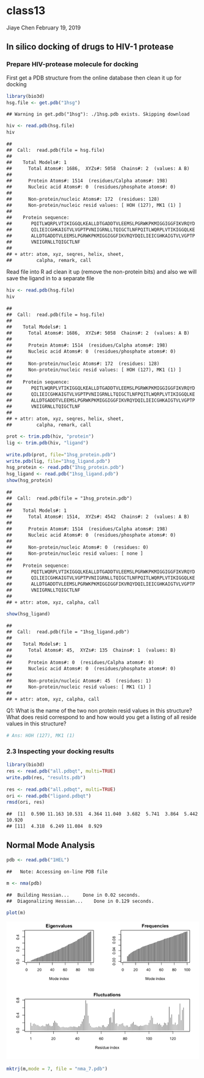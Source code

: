 class13
================
Jiaye Chen
February 19, 2019

In silico docking of drugs to HIV-1 protease
--------------------------------------------

### Prepare HIV-protease molecule for docking

First get a PDB structure from the online database then clean it up for docking

``` r
library(bio3d)
hsg.file <- get.pdb("1hsg")
```

    ## Warning in get.pdb("1hsg"): ./1hsg.pdb exists. Skipping download

``` r
hiv <- read.pdb(hsg.file)
hiv
```

    ## 
    ##  Call:  read.pdb(file = hsg.file)
    ## 
    ##    Total Models#: 1
    ##      Total Atoms#: 1686,  XYZs#: 5058  Chains#: 2  (values: A B)
    ## 
    ##      Protein Atoms#: 1514  (residues/Calpha atoms#: 198)
    ##      Nucleic acid Atoms#: 0  (residues/phosphate atoms#: 0)
    ## 
    ##      Non-protein/nucleic Atoms#: 172  (residues: 128)
    ##      Non-protein/nucleic resid values: [ HOH (127), MK1 (1) ]
    ## 
    ##    Protein sequence:
    ##       PQITLWQRPLVTIKIGGQLKEALLDTGADDTVLEEMSLPGRWKPKMIGGIGGFIKVRQYD
    ##       QILIEICGHKAIGTVLVGPTPVNIIGRNLLTQIGCTLNFPQITLWQRPLVTIKIGGQLKE
    ##       ALLDTGADDTVLEEMSLPGRWKPKMIGGIGGFIKVRQYDQILIEICGHKAIGTVLVGPTP
    ##       VNIIGRNLLTQIGCTLNF
    ## 
    ## + attr: atom, xyz, seqres, helix, sheet,
    ##         calpha, remark, call

Read file into R ad clean it up (remove the non-protein bits) and also we will save the ligand in to a separate file

``` r
hiv <- read.pdb(hsg.file)
hiv
```

    ## 
    ##  Call:  read.pdb(file = hsg.file)
    ## 
    ##    Total Models#: 1
    ##      Total Atoms#: 1686,  XYZs#: 5058  Chains#: 2  (values: A B)
    ## 
    ##      Protein Atoms#: 1514  (residues/Calpha atoms#: 198)
    ##      Nucleic acid Atoms#: 0  (residues/phosphate atoms#: 0)
    ## 
    ##      Non-protein/nucleic Atoms#: 172  (residues: 128)
    ##      Non-protein/nucleic resid values: [ HOH (127), MK1 (1) ]
    ## 
    ##    Protein sequence:
    ##       PQITLWQRPLVTIKIGGQLKEALLDTGADDTVLEEMSLPGRWKPKMIGGIGGFIKVRQYD
    ##       QILIEICGHKAIGTVLVGPTPVNIIGRNLLTQIGCTLNFPQITLWQRPLVTIKIGGQLKE
    ##       ALLDTGADDTVLEEMSLPGRWKPKMIGGIGGFIKVRQYDQILIEICGHKAIGTVLVGPTP
    ##       VNIIGRNLLTQIGCTLNF
    ## 
    ## + attr: atom, xyz, seqres, helix, sheet,
    ##         calpha, remark, call

``` r
prot <- trim.pdb(hiv, "protein")
lig <- trim.pdb(hiv, "ligand")
```

``` r
write.pdb(prot, file="1hsg_protein.pdb")
write.pdb(lig, file="1hsg_ligand.pdb")
hsg_protein <- read.pdb("1hsg_protein.pdb")
hsg_ligand <- read.pdb("1hsg_ligand.pdb")
show(hsg_protein)
```

    ## 
    ##  Call:  read.pdb(file = "1hsg_protein.pdb")
    ## 
    ##    Total Models#: 1
    ##      Total Atoms#: 1514,  XYZs#: 4542  Chains#: 2  (values: A B)
    ## 
    ##      Protein Atoms#: 1514  (residues/Calpha atoms#: 198)
    ##      Nucleic acid Atoms#: 0  (residues/phosphate atoms#: 0)
    ## 
    ##      Non-protein/nucleic Atoms#: 0  (residues: 0)
    ##      Non-protein/nucleic resid values: [ none ]
    ## 
    ##    Protein sequence:
    ##       PQITLWQRPLVTIKIGGQLKEALLDTGADDTVLEEMSLPGRWKPKMIGGIGGFIKVRQYD
    ##       QILIEICGHKAIGTVLVGPTPVNIIGRNLLTQIGCTLNFPQITLWQRPLVTIKIGGQLKE
    ##       ALLDTGADDTVLEEMSLPGRWKPKMIGGIGGFIKVRQYDQILIEICGHKAIGTVLVGPTP
    ##       VNIIGRNLLTQIGCTLNF
    ## 
    ## + attr: atom, xyz, calpha, call

``` r
show(hsg_ligand)
```

    ## 
    ##  Call:  read.pdb(file = "1hsg_ligand.pdb")
    ## 
    ##    Total Models#: 1
    ##      Total Atoms#: 45,  XYZs#: 135  Chains#: 1  (values: B)
    ## 
    ##      Protein Atoms#: 0  (residues/Calpha atoms#: 0)
    ##      Nucleic acid Atoms#: 0  (residues/phosphate atoms#: 0)
    ## 
    ##      Non-protein/nucleic Atoms#: 45  (residues: 1)
    ##      Non-protein/nucleic resid values: [ MK1 (1) ]
    ## 
    ## + attr: atom, xyz, calpha, call

Q1: What is the name of the two non protein resid values in this structure? What does resid correspond to and how would you get a listing of all reside values in this structure?

``` r
# Ans: HOH (127), MK1 (1) 
```

### 2.3 Inspecting your docking results

``` r
library(bio3d)
res <- read.pdb("all.pdbqt", multi=TRUE)
write.pdb(res, "results.pdb")
```

``` r
res <- read.pdb("all.pdbqt", multi=TRUE)
ori <- read.pdb("ligand.pdbqt")
rmsd(ori, res)
```

    ##  [1]  0.590 11.163 10.531  4.364 11.040  3.682  5.741  3.864  5.442 10.920
    ## [11]  4.318  6.249 11.084  8.929

Normal Mode Analysis
--------------------

``` r
pdb <- read.pdb("1HEL")
```

    ##   Note: Accessing on-line PDB file

``` r
m <- nma(pdb)
```

    ##  Building Hessian...     Done in 0.02 seconds.
    ##  Diagonalizing Hessian...    Done in 0.129 seconds.

``` r
plot(m)
```

![](class13_files/figure-markdown_github/unnamed-chunk-10-1.png)

``` r
mktrj(m,mode = 7, file = "nma_7.pdb")
```
